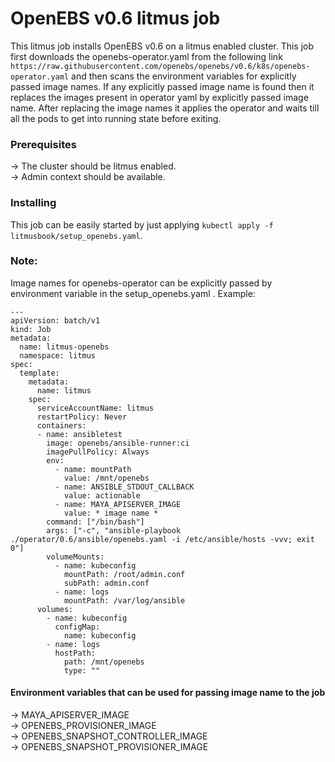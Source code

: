 # OpenEBS v0.6 litmus job

This litmus job installs OpenEBS v0.6 on a litmus enabled cluster. This job first downloads the openebs-operator.yaml from the following link ```https://raw.githubusercontent.com/openebs/openebs/v0.6/k8s/openebs-operator.yaml``` and then scans the environment variables for explicitly passed image names. If any explicitly passed image name is found then it replaces the images present in operator yaml by explicitly passed image name. After replacing the image names it applies the operator and waits till all the pods to get into running state before exiting. 

### Prerequisites

-> The cluster should be litmus enabled.  
-> Admin context should be available. 

### Installing

This job can be easily started by just applying ```kubectl apply -f litmusbook/setup_openebs.yaml```.

### Note:

Image names for openebs-operator can be explicitly passed by environment variable in the setup_openebs.yaml .
Example:
```
---
apiVersion: batch/v1
kind: Job
metadata:
  name: litmus-openebs
  namespace: litmus 
spec:
  template:
    metadata:
      name: litmus
    spec:
      serviceAccountName: litmus
      restartPolicy: Never
      containers:
      - name: ansibletest
        image: openebs/ansible-runner:ci
        imagePullPolicy: Always
        env: 
          - name: mountPath
            value: /mnt/openebs
          - name: ANSIBLE_STDOUT_CALLBACK
            value: actionable
          - name: MAYA_APISERVER_IMAGE
            value: * image name *
        command: ["/bin/bash"]
        args: ["-c", "ansible-playbook ./operator/0.6/ansible/openebs.yaml -i /etc/ansible/hosts -vvv; exit 0"]
        volumeMounts:
          - name: kubeconfig 
            mountPath: /root/admin.conf
            subPath: admin.conf
          - name: logs
            mountPath: /var/log/ansible 
      volumes: 
        - name: kubeconfig
          configMap: 
            name: kubeconfig 
        - name: logs 
          hostPath:
            path: /mnt/openebs
            type: ""

```


#### Environment variables that can be used for passing image name to the job
-> MAYA_APISERVER_IMAGE  
-> OPENEBS_PROVISIONER_IMAGE  
-> OPENEBS_SNAPSHOT_CONTROLLER_IMAGE  
-> OPENEBS_SNAPSHOT_PROVISIONER_IMAGE  
